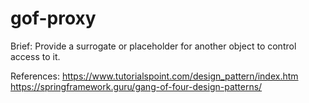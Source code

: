 # gof-proxy

Brief: Provide a surrogate or placeholder for another object to control access to it.

References:
https://www.tutorialspoint.com/design_pattern/index.htm
https://springframework.guru/gang-of-four-design-patterns/
